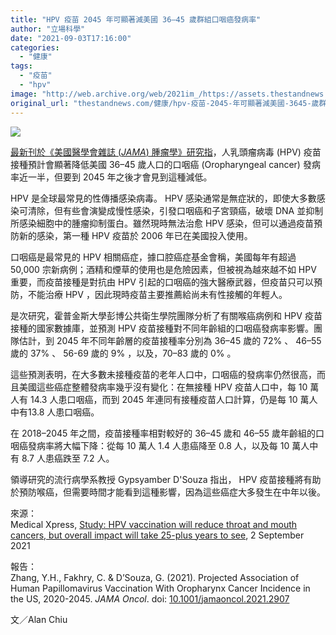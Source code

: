 ```yaml
---
title: "HPV 疫苗 2045 年可顯著減美國 36–45 歲群組口咽癌發病率"
author: "立場科學"
date: "2021-09-03T17:16:00"
categories:
  - "健康"
tags:
  - "疫苗"
  - "hpv"
image: "http://web.archive.org/web/2021im_/https://assets.thestandnews.com/media/photos/hpv.png"
original_url: "thestandnews.com/健康/hpv-疫苗-2045-年可顯著減美國-3645-歲群組口咽癌發病率"
---
```

![](http://web.archive.org/web/2021im_/https://assets.thestandnews.com/media/photos/hpv.png)

[最新刊於《美國醫學會雜誌 (_JAMA_) 腫瘤學》研究指](http://web.archive.org/web/20211229090938/https://jamanetwork.com/journals/jamaoncology/article-abstract/2783491)，人乳頭瘤病毒 (HPV) 疫苗接種預計會顯著降低美國 36–45 歲人口的口咽癌 (Oropharyngeal cancer) 發病率近一半，但要到 2045 年之後才會見到這種減低。

HPV 是全球最常見的性傳播感染病毒。 HPV 感染通常是無症狀的，即使大多數感染可清除，但有些會演變成慢性感染，引發口咽癌和子宮頸癌，破壞 DNA 並抑制所感染細胞中的腫瘤抑制蛋白。雖然現時無法治愈 HPV 感染，但可以通過疫苗預防新的感染，第一種 HPV 疫苗於 2006 年已在美國投入使用。

口咽癌是最常見的 HPV 相關癌症，據口腔癌症基金會稱，美國每年有超過 50,000 宗新病例；酒精和煙草的使用也是危險因素，但被視為越來越不如 HPV 重要，而疫苗接種是對抗由 HPV 引起的口咽癌的強大醫療武器，但疫苗只可以預防，不能治療 HPV ，因此現時疫苗主要推薦給尚未有性接觸的年輕人。

是次研究，霍普金斯大學彭博公共衛生學院團隊分析了有關喉癌病例和 HPV 疫苗接種的國家數據庫，並預測 HPV 疫苗接種對不同年齡組的口咽癌發病率影響。團隊估計，到 2045 年不同年齡層的疫苗接種率分別為 36–45 歲的 72% 、 46–55 歲的 37% 、 56-69 歲的 9% ，以及，70–83 歲的 0% 。

這些預測表明，在大多數未接種疫苗的老年人口中，口咽癌的發病率仍然很高，而且美國這些癌症整體發病率幾乎沒有變化：在無接種 HPV 疫苗人口中，每 10 萬人有 14.3 人患口咽癌，而到 2045 年連同有接種疫苗人口計算，仍是每 10 萬人中有13.8 人患口咽癌。

在 2018–2045 年之間，疫苗接種率相對較好的 36–45 歲和 46–55 歲年齡組的口咽癌發病率將大幅下降：從每 10 萬人 1.4 人患癌降至 0.8 人，以及每 10 萬人中有 8.7 人患癌跌至 7.2 人。

領導研究的流行病學系教授 Gypsyamber D'Souza 指出， HPV 疫苗接種將有助於預防喉癌，但需要時間才能看到這種影響，因為這些癌症大多發生在中年以後。

來源：  
Medical Xpress, [Study: HPV vaccination will reduce throat and mouth cancers, but overall impact will take 25-plus years to see](http://web.archive.org/web/20211229090938/https://medicalxpress.com/news/2021-09-hpv-vaccination-throat-mouth-cancers.html), 2 September 2021

報告：  
Zhang, Y.H., Fakhry, C. & D’Souza, G. (2021). Projected Association of Human Papillomavirus Vaccination With Oropharynx Cancer Incidence in the US, 2020-2045. _JAMA Oncol_. doi: [10.1001/jamaoncol.2021.2907](http://web.archive.org/web/20211229090938/https://jamanetwork.com/journals/jamaoncology/article-abstract/2783491)

文／Alan Chiu